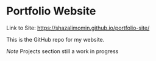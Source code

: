# Portfolio Website

Link to Site: https://shazalimomin.github.io/portfolio-site/

This is the GitHub repo for my website.

*Note*
Projects section still a work in progress
